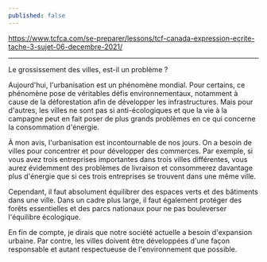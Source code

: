 ```yaml
---
published: false
---
```

https://www.tcfca.com/se-preparer/lessons/tcf-canada-expression-ecrite-tache-3-sujet-06-decembre-2021/

---

Le grossissement des villes, est-il un problème ?

Aujourd'hui, l'urbanisation est un phénomène mondial. Pour certains, ce phénomène pose de véritables défis environnementaux, notamment à cause de la déforestation afin de développer les infrastructures. Mais pour d'autres, les villes ne sont pas si anti-écologiques et que la vie à la campagne peut en fait poser de plus grands problèmes en ce qui concerne la consommation d'énergie.

À mon avis, l'urbanisation est incontournable de nos jours. On a besoin de villes pour concentrer et pour développer des commerces. Par exemple, si vous avez trois entreprises importantes dans trois villes différentes, vous aurez évidemment des problèmes de livraison et consommerez davantage plus d'énergie que si ces trois entreprises se trouvent dans une même ville.

Cependant, il faut absolument équilibrer des espaces verts et des bâtiments dans une ville. Dans un cadre plus large, il faut également protéger des forêts essentielles et des parcs nationaux pour ne pas bouleverser l'équilibre écologique.

En fin de compte, je dirais que notre société actuelle a besoin d'expansion urbaine. Par contre, les villes doivent être développées d'une façon responsable et autant respectueuse de l'environnement que possible.
